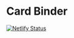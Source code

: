 # Card Binder
[![Netlify Status](https://api.netlify.com/api/v1/badges/a72972d0-fa04-442c-805a-e0d813c82f32/deploy-status)](https://app.netlify.com/sites/card-binder/deploys)
